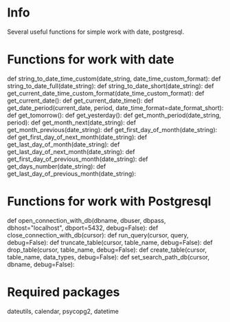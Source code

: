 # Info
Several useful functions for simple work with date, postgresql.

# Functions for work with date
def string_to_date_time_custom(date_string, date_time_custom_format):
def string_to_date_full(date_string):
def string_to_date_short(date_string):
def get_current_date_time_custom_format(date_time_custom_format):
def get_current_date():
def get_current_date_time():
def get_date_period(current_date, period, date_time_format=date_format_short):
def get_tomorrow():
def get_yesterday():
def get_month_period(date_string, period):
def get_month_next(date_string):
def get_month_previous(date_string):
def get_first_day_of_month(date_string):
def get_first_day_of_next_month(date_string):
def get_last_day_of_month(date_string):
def get_last_day_of_next_month(date_string):
def get_first_day_of_previous_month(date_string):
def get_days_number(date_string):
def get_last_day_of_previous_month(date_string):

# Functions for work with Postgresql
def open_connection_with_db(dbname, dbuser, dbpass, dbhost="localhost", dbport=5432, debug=False):
def close_connection_with_db(cursor):
def run_query(cursor, query, debug=False):
def truncate_table(cursor, table_name, debug=False):
def drop_table(cursor, table_name, debug=False):
def create_table(cursor, table_name, data_types, debug=False):
def set_search_path_db(cursor, dbname, debug=False):

# Required packages
dateutils, calendar, psycopg2, datetime
